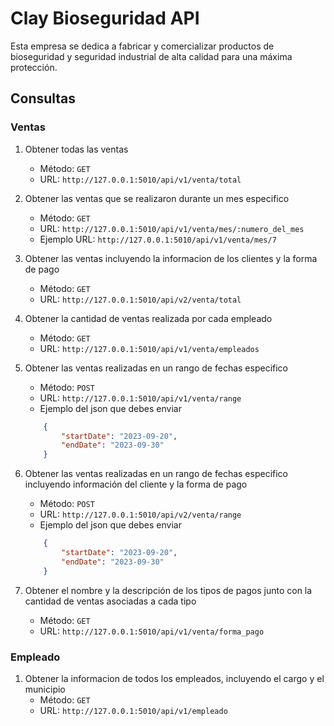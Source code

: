 # Clay Bioseguridad API

Esta empresa se dedica a fabricar y comercializar productos de bioseguridad y seguridad industrial de alta calidad para una máxima protección.

## Consultas

### Ventas

1. Obtener todas las ventas
    - Método: `GET`
    - URL: `http://127.0.0.1:5010/api/v1/venta/total`

2. Obtener las ventas que se realizaron durante un mes especifico
    - Método: `GET`
    - URL: `http://127.0.0.1:5010/api/v1/venta/mes/:numero_del_mes`
    - Ejemplo URL: `http://127.0.0.1:5010/api/v1/venta/mes/7`

3. Obtener las ventas incluyendo la informacion de los clientes y la forma de pago
    - Método: `GET`
    - URL: `http://127.0.0.1:5010/api/v2/venta/total`

4. Obtener la cantidad de ventas realizada por cada empleado
    - Método: `GET`
    - URL: `http://127.0.0.1:5010/api/v1/venta/empleados`

5. Obtener las ventas realizadas en un rango de fechas especifico
    - Método: `POST`
    - URL: `http://127.0.0.1:5010/api/v1/venta/range`
    - Ejemplo del json que debes enviar

    ```JSON
        {
            "startDate": "2023-09-20",
            "endDate": "2023-09-30"
        }
    ```
6. Obtener las ventas realizadas en un rango de fechas especifico incluyendo información del cliente y la forma de pago
    - Método: `POST`
    - URL: `http://127.0.0.1:5010/api/v2/venta/range`
    - Ejemplo del json que debes enviar

    ```JSON
        {
            "startDate": "2023-09-20",
            "endDate": "2023-09-30"
        }
    ```

7. Obtener el nombre y la descripción de los tipos de pagos junto con la cantidad de ventas asociadas a cada tipo
    - Método: `GET`
    - URL: `http://127.0.0.1:5010/api/v1/venta/forma_pago`

### Empleado

1. Obtener la informacion de todos los empleados, incluyendo el cargo y el municipio
    - Método: `GET`
    - URL: `http://127.0.0.1:5010/api/v1/empleado`